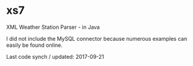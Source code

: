 # xs7
XML Weather Station Parser - in Java

I did not include the MySQL connector because numerous examples can easily be found online.

Last code synch / updated: 2017-09-21
